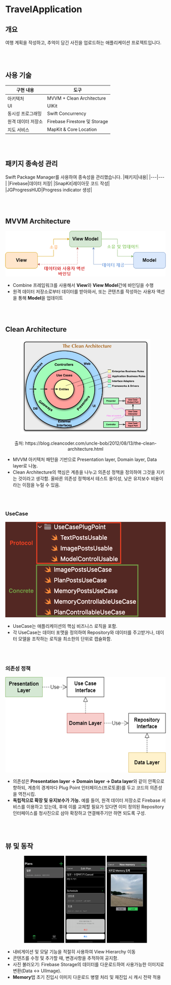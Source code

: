 # TravelApplication

## 개요
여행 계획을 작성하고, 추억이 담긴 사진을 업로드하는 애플리케이션 프로젝트입니다.


<br></br>
## 사용 기술
|구현 내용|도구|
|---|---|
|아키텍처|MVVM + Clean Architecture|
|UI|UIKit|
|동시성 프로그래밍|Swift Concurrency|
|원격 데이터 저장소|Firebase Firestore 및 Storage|
|지도 서비스|MapKit & Core Location|



<br></br>
## 패키지 종속성 관리
Swift Package Manager를 사용하여 종속성을 관리했습니다.
|패키지|내용|
|---|---|
|Firebase|데이터 저장|
|SnapKit|레이아웃 코드 작성|
|JGProgressHUD|Progress indicator 생성|



<br></br>
## MVVM Architecture
<p align="center">
 <img src="/Document/MVVM.png">
</p>

- Combine 프레임워크를 사용해서 **View**와 **View Model**간에 바인딩을 수행
- 원격 데이터 저장소로부터 데이터를 받아와서, 또는 콘텐츠를 작성하는 사용자 액션을 통해 **Model**을 업데이트


<br></br>
## Clean Architecture
<p align="center">
 <img src="/Document/CleanArchitecture.jpg" height=300>
</p>

<p align="center">
 출처: https://blog.cleancoder.com/uncle-bob/2012/08/13/the-clean-architecture.html
</p>

- MVVM 아키텍처 패턴을 기반으로 Presentation layer, Domain layer, Data layer로 나눔.
- Clean Architecture의 핵심은 계층을 나누고 의존성 정책을 정의하여 그것을 지키는 것이라고 생각함. 올바른 의존성 정책에서 테스트 용이성, 낮은 유지보수 비용이라는 이점을 누릴 수 있음.


<br></br>
### UseCase
<p align="center">
 <img src="/Document/UseCase.png" height=300>
</p>

- UseCase는 애플리케이션의 핵심 비즈니스 로직을 포함.
- 각 UseCase는 데이터 포맷을 정의하여 Repository와 데이터를 주고받거나, 데이터 모델을 조작하는 로직을 최소한의 단위로 캡슐화함.


<br></br>
### 의존성 정책
<p align="center">
 <img src="/Document/Dependency policy.png" height=300>
</p>

- 의존성은 **Presentation layer -> Domain layer -> Data layer**와 같이 안쪽으로 향하되, 계층의 경계마다 Plug Point 인터페이스(프로토콜)를 두고 코드의 의존성을 역전시킴.
- **독립적으로 확장 및 유지보수가 가능.** 예를 들어, 원격 데이터 저장소로 Firebase 서비스를 이용하고 있는데, 후에 이를 교체할 필요가 있다면 이미 정의된 Repository 인터페이스를 청사진으로 삼아 확장하고 연결해주기만 하면 되도록 구성.

<br></br>
## 뷰 및 동작
<p align="center">
 <img src="/Document/Simulator Recording.gif" width="25%">
 <img src="/Document/cancel.png" width="25%">
 <img src="/Document/new memory.png" width="25%">
</p>

- 내비게이션 및 모달 기능을 적절히 사용하여 View Hierarchy 이동
- 콘텐츠를 수정 및 추가할 때, 변경사항을 추적하여 공지함.
- 사진 불러오기: Firebase Storage의 데이터를 다운로드하여 사용가능한 이미지로 변환(Data <-> UIImage). 
- **Memory**탭 초기 진입시 이미지 다운로드 병렬 처리 및 재진입 시 캐시 전략 적용
